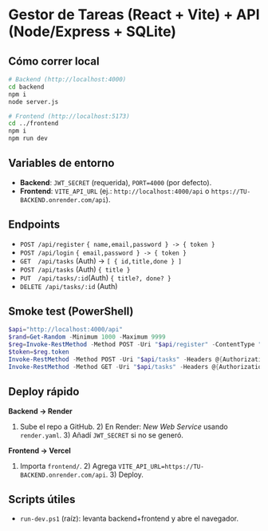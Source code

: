 ﻿# Gestor de Tareas (React + Vite) + API (Node/Express + SQLite)

## Cómo correr local
```bash
# Backend (http://localhost:4000)
cd backend
npm i
node server.js

# Frontend (http://localhost:5173)
cd ../frontend
npm i
npm run dev
```

## Variables de entorno
- **Backend**: `JWT_SECRET` (requerida), `PORT=4000` (por defecto).
- **Frontend**: `VITE_API_URL` (ej.: `http://localhost:4000/api` o `https://TU-BACKEND.onrender.com/api`).

## Endpoints
- `POST /api/register` `{ name,email,password } -> { token }`
- `POST /api/login`    `{ email,password } -> { token }`
- `GET  /api/tasks`    (Auth) -> `[ { id,title,done } ]`
- `POST /api/tasks`    (Auth) `{ title }`
- `PUT  /api/tasks/:id`(Auth) `{ title?, done? }`
- `DELETE /api/tasks/:id` (Auth)

## Smoke test (PowerShell)
```powershell
$api="http://localhost:4000/api"
$rand=Get-Random -Minimum 1000 -Maximum 9999
$reg=Invoke-RestMethod -Method POST -Uri "$api/register" -ContentType "application/json" -Body (@{name="Demo$rand";email="demo$rand@test.com";password="123456"} | ConvertTo-Json)
$token=$reg.token
Invoke-RestMethod -Method POST -Uri "$api/tasks" -Headers @{Authorization="Bearer $token"} -ContentType "application/json" -Body (@{title="Tarea demo"} | ConvertTo-Json) | Out-Null
Invoke-RestMethod -Method GET -Uri "$api/tasks" -Headers @{Authorization="Bearer $token"}
```

## Deploy rápido
**Backend → Render**
1) Sube el repo a GitHub. 2) En Render: *New Web Service* usando `render.yaml`. 3) Añadí `JWT_SECRET` si no se generó.

**Frontend → Vercel**
1) Importa `frontend/`. 2) Agrega `VITE_API_URL=https://TU-BACKEND.onrender.com/api`. 3) Deploy.

## Scripts útiles
- `run-dev.ps1` (raíz): levanta backend+frontend y abre el navegador.
